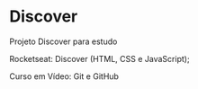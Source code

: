 # Discover
 Projeto Discover para estudo

Rocketseat: Discover (HTML, CSS e JavaScript);

Curso em Vídeo: Git e GitHub
